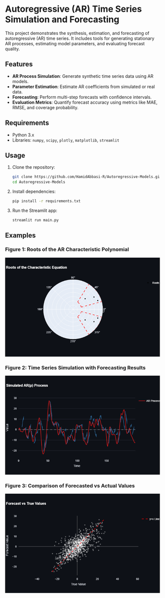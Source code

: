 # Autoregressive (AR) Time Series Simulation and Forecasting

This project demonstrates the synthesis, estimation, and forecasting of autoregressive (AR) time series. It includes tools for generating stationary AR processes, estimating model parameters, and evaluating forecast quality.

## Features
- **AR Process Simulation**: Generate synthetic time series data using AR models.
- **Parameter Estimation**: Estimate AR coefficients from simulated or real data.
- **Forecasting**: Perform multi-step forecasts with confidence intervals.
- **Evaluation Metrics**: Quantify forecast accuracy using metrics like MAE, RMSE, and coverage probability.

## Requirements
- Python 3.x
- Libraries: `numpy`, `scipy`, `plotly`, `matplotlib`, `streamlit`

## Usage
1. Clone the repository:
   ```bash
   git clone https://github.com/HamidAbbasi-R/Autoregressive-Models.git
   cd Autoregressive-Models
   ```
2. Install dependencies:
   ```bash
   pip install -r requirements.txt
   ```
3. Run the Streamlit app:
   ```bash
   streamlit run main.py
   ```
## Examples

### Figure 1: Roots of the AR Characteristic Polynomial
![roots](imgs/roots.png)

### Figure 2: Time Series Simulation with Forecasting Results
![Figure 2 Placeholder](imgs/time_series.png)

### Figure 3: Comparison of Forecasted vs Actual Values
![Figure 3 Placeholder](imgs/forecast_true.png)